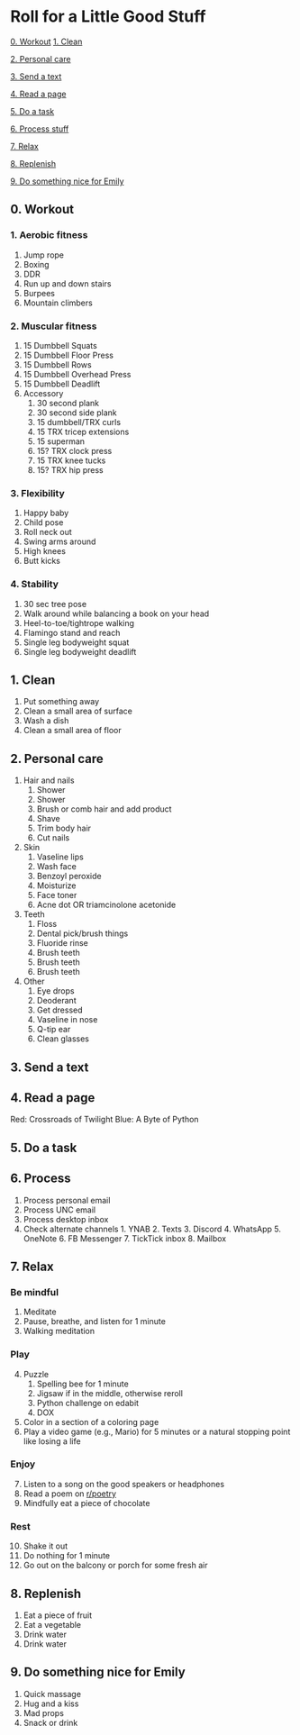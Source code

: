 # Roll for a Little Good Stuff

[0. Workout](#0.-Workout)
[1. Clean](#1.-Clean)

[2. Personal care](#2.-personal-care)

[3. Send a text](#3.-send-a-text)

[4. Read a page](#4.-read-a-page)

[5. Do a task](5.-do-a-task)

[6. Process stuff](#6.-process)

[7. Relax](#7.-relax)

[8. Replenish](#8.-replenish)

[9. Do something nice for Emily](#9.-do-something-nice-for-emily)

## 0. Workout

### 1. Aerobic fitness
   1. Jump rope
   2. Boxing
   3. DDR
   4. Run up and down stairs
   5. Burpees
   6. Mountain climbers
### 2. Muscular fitness
   1. 15 Dumbbell Squats
   2. 15 Dumbbell Floor Press
   3. 15 Dumbbell Rows
   4. 15 Dumbbell Overhead Press
   5. 15 Dumbbell Deadlift
   6. Accessory
         1. 30 second plank
         2. 30 second side plank
         3. 15 dumbbell/TRX curls
         4. 15 TRX tricep extensions
         5. 15 superman
         6. 15? TRX clock press
         7. 15 TRX knee tucks
         8. 15? TRX hip press
### 3. Flexibility
   1. Happy baby
   2. Child pose
   3. Roll neck out
   4. Swing arms around
   5. High knees
   6. Butt kicks
### 4. Stability
   1. 30 sec tree pose
   2. Walk around while balancing a book on your head
   3. Heel-to-toe/tightrope walking
   4. Flamingo stand and reach
   5. Single leg bodyweight squat
   6. Single leg bodyweight deadlift

## 1. Clean
   1. Put something away
   2. Clean a small area of surface
   3. Wash a dish
   4. Clean a small area of floor
## 2. Personal care
   1. Hair and nails
      1. Shower
      2. Shower
      3. Brush or comb hair and add product
      4. Shave
      5. Trim body hair
      6. Cut nails
   2. Skin
      1. Vaseline lips
      2. Wash face
      3. Benzoyl peroxide
      4. Moisturize
      5. Face toner
      6. Acne dot OR triamcinolone acetonide
   3. Teeth
      1. Floss
      2. Dental pick/brush things
      3. Fluoride rinse
      4. Brush teeth
      5. Brush teeth
      6. Brush teeth
   4. Other
      1. Eye drops
      2. Deoderant
      3. Get dressed
      4. Vaseline in nose
      5. Q-tip ear
      6. Clean glasses
## 3. Send a text
## 4. Read a page
Red: Crossroads of Twilight
Blue: A Byte of Python

## 5. Do a task
## 6. Process
   1. Process personal email
   2. Process UNC email
   3. Process desktop inbox
   4. Check alternate channels
          1. YNAB
          2. Texts
          3. Discord
          4. WhatsApp
          5. OneNote
          6. FB Messenger
          7. TickTick inbox
          8. Mailbox
## 7. Relax
### Be mindful
1. Meditate
2. Pause, breathe, and listen for 1 minute
3. Walking meditation
### Play 
4. Puzzle
    1. Spelling bee for 1 minute
    2. Jigsaw if in the middle, otherwise reroll
    3. Python challenge on edabit
    4. DOX
5. Color in a section of a coloring page
6. Play a video game (e.g., Mario) for 5 minutes or a natural stopping point like losing a life  
### Enjoy
7. Listen to a song on the good speakers or headphones
8. Read a poem on [r/poetry](reddit.com/r/poetry)
9. Mindfully eat a piece of chocolate
### Rest
10. Shake it out
11. Do nothing for 1 minute
12. Go out on the balcony or porch for some fresh air
## 8. Replenish
1. Eat a piece of fruit
2. Eat a vegetable
3. Drink water
4. Drink water
## 9. Do something nice for Emily
   1. Quick massage
   2. Hug and a kiss
   3. Mad props
   4. Snack or drink
